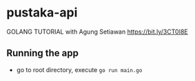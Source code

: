 # pustaka-api

GOLANG TUTORIAL with Agung Setiawan https://bit.ly/3CT0I8E

## Running the app
* go to root directory, execute `go run main.go`